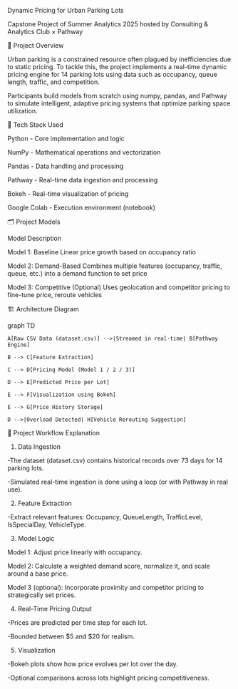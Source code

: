 Dynamic Pricing for Urban Parking Lots

 Capstone Project of Summer Analytics 2025
hosted by Consulting & Analytics Club × Pathway

🧠 Project Overview

Urban parking is a constrained resource often plagued by inefficiencies due to static pricing. To tackle this, the project implements a real-time dynamic pricing engine for 14 parking lots using data such as occupancy, queue length, traffic, and competition.

Participants build models from scratch using numpy, pandas, and Pathway to simulate intelligent, adaptive pricing systems that optimize parking space utilization.



🧰 Tech Stack Used

Python -	Core implementation and logic

NumPy	- Mathematical operations and vectorization

Pandas -	Data handling and processing

Pathway -	Real-time data ingestion and processing

Bokeh -	Real-time visualization of pricing

Google Colab - Execution environment (notebook)


🗂️ Project Models

Model	Description

Model 1: Baseline	Linear price growth based on occupancy ratio

Model 2: Demand-Based	Combines multiple features (occupancy, traffic, queue, etc.) into a demand function to set price

Model 3: Competitive (Optional)	Uses geolocation and competitor pricing to fine-tune price, reroute vehicles

🏗️ Architecture Diagram

graph TD

    A[Raw CSV Data (dataset.csv)] -->|Streamed in real-time| B[Pathway Engine]
    
    B --> C[Feature Extraction]
    
    C --> D[Pricing Model (Model 1 / 2 / 3)]
    
    D --> E[Predicted Price per Lot]
    
    E --> F[Visualization using Bokeh]
    
    E --> G[Price History Storage]
    
    D -->|Overload Detected| H[Vehicle Rerouting Suggestion]



🔁 Project Workflow Explanation



1. Data Ingestion

-The dataset (dataset.csv) contains historical records over 73 days for 14 parking lots.

-Simulated real-time ingestion is done using a loop (or with Pathway in real use).


2. Feature Extraction

-Extract relevant features: Occupancy, QueueLength, TrafficLevel, IsSpecialDay, VehicleType.


3. Model Logic

Model 1: Adjust price linearly with occupancy.

Model 2: Calculate a weighted demand score, normalize it, and scale around a base price.

Model 3 (optional): Incorporate proximity and competitor pricing to strategically set prices.


4. Real-Time Pricing Output

-Prices are predicted per time step for each lot.

-Bounded between $5 and $20 for realism.


5. Visualization

-Bokeh plots show how price evolves per lot over the day.

-Optional comparisons across lots highlight pricing competitiveness.



